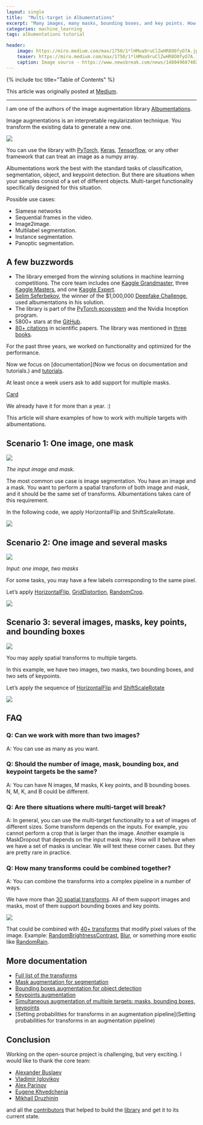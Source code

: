 ```yaml
---
layout: single
title:  "Multi-target in Albumentations"
excerpt: "Many images, many masks, bounding boxes, and key points. How to transform them in sync?"
categories: machine_learning
tags: albumentations tutorial

header:
    image: https://miro.medium.com/max/1750/1*lHMua9ruClZwHR8O0fyO7A.jpeg
    teaser: https://miro.medium.com/max/1750/1*lHMua9ruClZwHR8O0fyO7A.jpeg
    caption: Image source - https://www.newsbreak.com/news/1480496874024/elon-musk-revealed-his-favorite-film-of-2019-was-parasite
---
```

{% include toc title="Table of Contents" %}

This article was originally posted at [Medium](https://towardsdatascience.com/multi-target-in-albumentations-16a777e9006e).

---

I am one of the authors of the image augmentation library [Albumentations](https://albumentations.ai/).

Image augmentations is an interpretable regularization technique. You transform the existing data to generate a new one.

![](https://miro.medium.com/max/1750/1*Za3VLUEHu7JhiLRWO3Lv_A.jpeg)

*[](https://albumentations.ai/docs/introduction/image_augmentation)*

You can use the library with [PyTorch](https://www.kaggle.com/tarunpaparaju/alaska2-steganalysis-efficientnet-b3-pytorch), [Keras](https://github.com/qubvel/segmentation_models/blob/master/examples/multiclass%20segmentation%20(camvid).ipynb), [Tensorflow](https://colab.research.google.com/github/albumentations-team/albumentations_examples/blob/colab/tensorflow-example.ipynb), or any other framework that can treat an image as a numpy array.

Albumentations work the best with the standard tasks of classification, segmentation, object, and keypoint detection. But there are situations when your samples consist of a set of different objects.
Multi-target functionality specifically designed for this situation.

Possible use cases:
* Siamese networks
* Sequential frames in the video.
* Image2image.
* Multilabel segmentation.
* Instance segmentation.
* Panoptic segmentation.

## A few buzzwords
* The library emerged from the winning solutions in machine learning competitions. The core team includes one [Kaggle Grandmaster](https://www.kaggle.com/progression#grandmaster), three [Kaggle Masters](https://www.kaggle.com/progression#master), and one [Kaggle Expert](https://www.kaggle.com/progression#expert).
* [Selim Seferbekov](https://www.kaggle.com/selimsef), the winner of the $1,000,000 [Deepfake Challenge](https://www.kaggle.com/c/deepfake-detection-challenge), used albumentations in his solution.
* The library is part of the [PyTorch ecosystem](https://pytorch.org/ecosystem/) and the Nvidia Inception program.
* 5800+ stars at the [GitHub](https://github.com/albumentations-team/albumentations).
* [80+ citations](https://scholar.google.com/scholar?oi=bibs&hl=en&cites=13927538846757401282) in scientific papers. The library was mentioned in [three books](https://albumentations.ai/docs/external_resources/books/).

For the past three years, we worked on functionality and optimized for the performance.

Now we focus on [documentation](Now we focus on documentation and tutorials.) and [tutorials](https://albumentations.ai/docs/examples/).

At least once a week users ask to add support for multiple masks.

<a class="embedly-card" href="https://www.reddit.com/r/MachineLearning/comments/hu3i0z/d_we_need_your_questions_about_albumentations_the/fynf8ko">Card</a>
<script async src="//embed.redditmedia.com/widgets/platform.js" charset="UTF-8"></script>

We already have it for more than a year. :)

This article will share examples of how to work with multiple targets with albumentations.

## Scenario 1: One image, one mask

![](https://miro.medium.com/max/1750/1*lHMua9ruClZwHR8O0fyO7A.jpeg)

*The input image and mask.*

The most common use case is image segmentation. You have an image and a mask. You want to perform a spatial transform of both image and mask, and it should be the same set of transforms. Albumentations takes care of this requirement.

In the following code, we apply HorizontalFlip and ShiftScaleRotate.

<script src="https://gist.github.com/ternaus/a6a11847e3a1b0da41fc84de85476ef5.js"></script>

![](https://miro.medium.com/max/1750/1*5uLc6odMwOVO4OVyLUjigA.jpeg)

## Scenario 2: One image and several masks

![](https://miro.medium.com/max/1750/1*Yu7WQRLX_WAdNt2eYtOAig.jpeg)

*Input: one image, two masks*

For some tasks, you may have a few labels corresponding to the same pixel.

Let’s apply [HorizontalFlip](https://albumentations.ai/docs/api_reference/augmentations/transforms/#albumentations.augmentations.transforms.HorizontalFlip), [GridDistortion](https://albumentations.ai/docs/api_reference/augmentations/transforms/#albumentations.augmentations.transforms.GridDistortion), [RandomCrop](https://albumentations.ai/docs/api_reference/augmentations/transforms/#albumentations.augmentations.transforms.RandomCrop).

<script src="https://gist.github.com/ternaus/02f581143a9ebe4a89c1c690ab6736f9.js"></script>

![](https://miro.medium.com/max/1750/1*BRSE1p1DPJWpk4k5cJpXNA.jpeg)

## Scenario 3: several images, masks, key points, and bounding boxes

![](https://miro.medium.com/max/1750/1*bGTq__qLurb4schKMUzR9g.jpeg)

You may apply spatial transforms to multiple targets.

In this example, we have two images, two masks, two bounding boxes, and two sets of keypoints.

Let’s apply the sequence of [HorizontalFlip](https://albumentations.ai/docs/api_reference/augmentations/transforms/#albumentations.augmentations.transforms.HorizontalFlip) and [ShiftScaleRotate](https://albumentations.ai/docs/api_reference/augmentations/transforms/#albumentations.augmentations.transforms.HorizontalFlip)

<script src="https://gist.github.com/ternaus/5a4e47d640f0731850297ba84e4e351e.js"></script>

![](https://miro.medium.com/max/1750/1*-TeOkE5Lq0rHcq3dq3YgBQ.jpeg)

## FAQ

### Q: Can we work with more than two images?
A: You can use as many as you want.

### Q: Should the number of image, mask, bounding box, and keypoint targets be the same?

A: You can have N images, M masks, K key points, and B bounding boxes. N, M, K, and B could be different.

### Q: Are there situations where multi-target will break?

A: In general, you can use the multi-target functionality to a set of images of different sizes. Some transform depends on the inputs. For example, you cannot perform a crop that is larger than the image. Another example is MaskDropout that depends on the input mask may. How will it behave when we have a set of masks is unclear. We will test these corner cases. But they are pretty rare in practice.

### Q: How many transforms could be combined together?

A: You can combine the transforms into a complex pipeline in a number of ways.

We have more than [30 spatial transforms](https://albumentations.ai/docs/getting_started/transforms_and_targets/#spatial-level-transforms). All of them support images and masks, most of them support bounding boxes and key points.

![](https://miro.medium.com/max/1750/1*pvJuOaQDBUJeHBu3AIIyyA.png)

*[](https://albumentations.ai/docs/getting_started/transforms_and_targets/#spatial-level-transforms)*

That could be combined with [40+ transforms](https://albumentations.ai/docs/getting_started/transforms_and_targets/#pixel-level-transforms) that modify pixel values of the image. Example: [RandomBrightnessContrast](https://albumentations.ai/docs/api_reference/augmentations/transforms/#albumentations.augmentations.transforms.RandomBrightnessContrast), [Blur](https://albumentations.ai/docs/api_reference/augmentations/transforms/#albumentations.augmentations.transforms.Blur), or something more exotic like [RandomRain](https://albumentations.ai/docs/api_reference/augmentations/transforms/#albumentations.augmentations.transforms.RandomRain).

## More documentation

* [Full list of the transforms](https://albumentations.ai/docs/api_reference/augmentations/transforms/)
* [Mask augmentation for segmentation](https://albumentations.ai/docs/getting_started/mask_augmentation/)
* [Bounding boxes augmentation for object detection](https://albumentations.ai/docs/getting_started/bounding_boxes_augmentation/#bounding-boxes-augmentation-for-object-detection)
* [Keypoints augmentation](https://albumentations.ai/docs/examples/example_keypoints/)
* [Simultaneous augmentation of multiple targets: masks, bounding boxes, keypoints](https://albumentations.ai/docs/getting_started/simultaneous_augmentation/#simultaneous-augmentation-of-multiple-targets-masks-bounding-boxes-keypoints)
* [Setting probabilities for transforms in an augmentation pipeline](Setting probabilities for transforms in an augmentation pipeline)

## Conclusion

Working on the open-source project is challenging, but very exciting. I would like to thank the core team:
* [Alexander Buslaev](https://www.linkedin.com/in/al-buslaev/)
* [Vladimir Iglovikov](https://www.linkedin.com/in/iglovikov/)
* [Alex Parinov](https://www.linkedin.com/in/alex-parinov/)
* [Eugene Khvedchenia](https://www.linkedin.com/in/cvtalks/)
* [Mikhail Druzhinin](https://www.linkedin.com/in/mikhail-druzhinin-548229100/)

and all the [contributors](https://www.linkedin.com/in/mikhail-druzhinin-548229100/) that helped to build the [library](https://albumentations.ai/) and get it to its current state.
